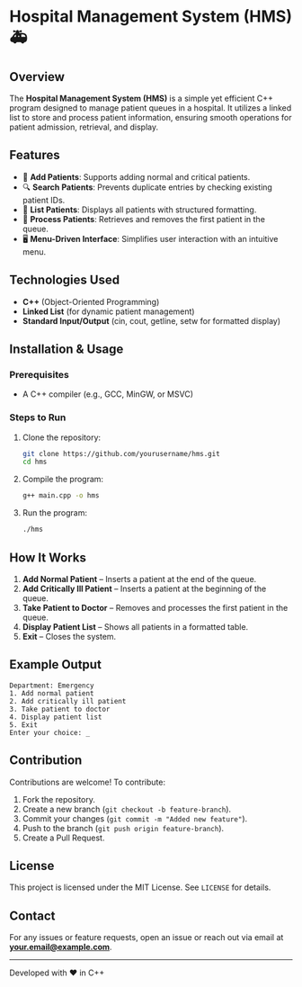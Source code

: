 # Hospital Management System (HMS) 🚑

## Overview
The **Hospital Management System (HMS)** is a simple yet efficient C++ program designed to manage patient queues in a hospital. It utilizes a linked list to store and process patient information, ensuring smooth operations for patient admission, retrieval, and display.

## Features
- 📌 **Add Patients**: Supports adding normal and critical patients.
- 🔍 **Search Patients**: Prevents duplicate entries by checking existing patient IDs.
- 📄 **List Patients**: Displays all patients with structured formatting.
- 🏥 **Process Patients**: Retrieves and removes the first patient in the queue.
- 🖥 **Menu-Driven Interface**: Simplifies user interaction with an intuitive menu.

## Technologies Used
- **C++** (Object-Oriented Programming)
- **Linked List** (for dynamic patient management)
- **Standard Input/Output** (cin, cout, getline, setw for formatted display)

## Installation & Usage
### Prerequisites
- A C++ compiler (e.g., GCC, MinGW, or MSVC)

### Steps to Run
1. Clone the repository:
   ```sh
   git clone https://github.com/yourusername/hms.git
   cd hms
   ```
2. Compile the program:
   ```sh
   g++ main.cpp -o hms
   ```
3. Run the program:
   ```sh
   ./hms
   ```

## How It Works
1. **Add Normal Patient** – Inserts a patient at the end of the queue.
2. **Add Critically Ill Patient** – Inserts a patient at the beginning of the queue.
3. **Take Patient to Doctor** – Removes and processes the first patient in the queue.
4. **Display Patient List** – Shows all patients in a formatted table.
5. **Exit** – Closes the system.

## Example Output
```
Department: Emergency
1. Add normal patient
2. Add critically ill patient
3. Take patient to doctor
4. Display patient list
5. Exit
Enter your choice: _
```

## Contribution
Contributions are welcome! To contribute:
1. Fork the repository.
2. Create a new branch (`git checkout -b feature-branch`).
3. Commit your changes (`git commit -m "Added new feature"`).
4. Push to the branch (`git push origin feature-branch`).
5. Create a Pull Request.

## License
This project is licensed under the MIT License. See `LICENSE` for details.

## Contact
For any issues or feature requests, open an issue or reach out via email at **your.email@example.com**.

---
Developed with ❤️ in C++

